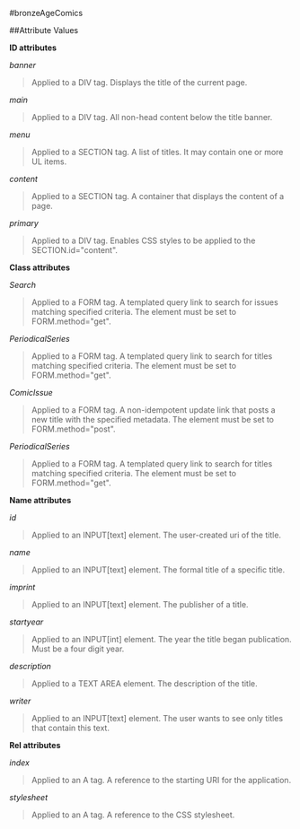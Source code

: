 
#bronzeAgeComics

##Attribute Values

**ID attributes**

*banner*
>Applied to a DIV tag. Displays the title of the current page.

*main*
>Applied to a DIV tag. All non-head content below the title banner.

*menu*
>Applied to a SECTION tag. A list of titles. It may contain one or more UL items.

*content*
>Applied to a SECTION tag. A container that displays the content of a page.

*primary*
>Applied to a DIV tag. Enables CSS styles to be applied to the SECTION.id="content".

**Class attributes**

*Search*
>Applied to a FORM tag. A templated query link to search for issues matching specified criteria. The element must be set to FORM.method="get".

*PeriodicalSeries*
>Applied to a FORM tag. A templated query link to search for titles matching specified criteria. The element must be set to FORM.method="get".

*ComicIssue*
>Applied to a FORM tag. A non-idempotent update link that posts a new title with the specified metadata. The element must be set to FORM.method="post".

*PeriodicalSeries*
>Applied to a FORM tag. A templated query link to search for titles matching specified criteria. The element must be set to FORM.method="get".


**Name attributes**

*id*
>Applied to an INPUT[text] element. The user-created uri of the title.

*name*
>Applied to an INPUT[text] element. The formal title of a specific title.

*imprint*
>Applied to an INPUT[text] element. The publisher of a title.

*startyear*
>Applied to an INPUT[int] element. The year the title began publication. Must be a four digit year.

*description* 
>Applied to a TEXT AREA element. The description of the title.

*writer*
>Applied to an INPUT[text] element. The user wants to see only titles that contain this text.

**Rel attributes**

*index*
>Applied to an A tag. A reference to the starting URI for the application.

*stylesheet*
>Applied to an A tag. A reference to the CSS stylesheet.

